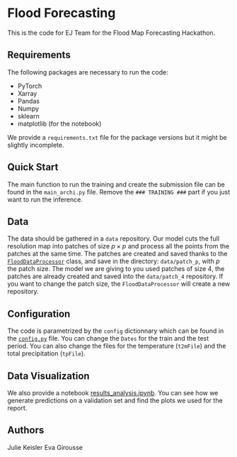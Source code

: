 # Flood Forecasting

This is the code for EJ Team for the Flood Map Forecasting Hackathon.

## Requirements ##
The following packages are necessary to run the code:

* PyTorch
* Xarray
* Pandas
* Numpy
* sklearn
* matplotlib (for the notebook)

We provide a ```requirements.txt``` file for the package versions but it might be slightly incomplete.

## Quick Start ##
The main function to run the training and create the submission file can be found in the ```main_archi.py``` file. Remove the ```### TRAINING ###``` part if you just want to run the inference.

## Data

The data should be gathered in a ```data``` repository. Our model cuts the full resolution map into patches of size $p \times p$ and process all the points from the patches at the same time. The patches are created and saved thanks to the [```FloodDataProcessor```](src/dataset.py) class, and save in the directory: ```data/patch_p```, with $p$ the patch size. The model we are giving to you used patches of size 4, the patches are already created and saved into the ```data/patch_4``` repository. If you want to change the patch size, the ```FloodDataProcessor``` will create a new repository.

## Configuration ##

The code is parametrized by the ```config``` dictionnary which  can be found in the [```config.py```](src/config.py) file. You can change the ```Dates``` for the train and the test period. You can also change the files for the temperature (```t2mFile```) and the total precipitation (```tpFile```).

## Data Visualization ##

We also provide a notebook [results_analysis.ipynb](results_analysis.ipynb). You can see how we generate predictions on a validation set and find the plots we used for the report.

## Authors ##

Julie Keisler
Eva Girousse
